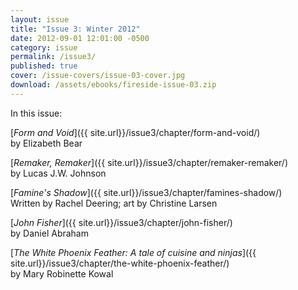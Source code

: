 ```yaml
---
layout: issue
title: "Issue 3: Winter 2012"
date: 2012-09-01 12:01:00 -0500
category: issue
permalink: /issue3/
published: true
cover: /issue-covers/issue-03-cover.jpg
download: /assets/ebooks/fireside-issue-03.zip
---
```


In this issue:

[_Form and Void_]({{ site.url}}/issue3/chapter/form-and-void/)<br/>
by Elizabeth Bear

[_Remaker, Remaker_]({{ site.url}}/issue3/chapter/remaker-remaker/)<br/>
by Lucas J.W. Johnson

[_Famine's Shadow_]({{ site.url}}/issue3/chapter/famines-shadow/)<br/>
Written by Rachel Deering; art by Christine Larsen

[_John Fisher_]({{ site.url}}/issue3/chapter/john-fisher/)<br/>
by Daniel Abraham

[_The White Phoenix Feather: A tale of cuisine and ninjas_]({{ site.url}}/issue3/chapter/the-white-phoenix-feather/)<br/>
by Mary Robinette Kowal
